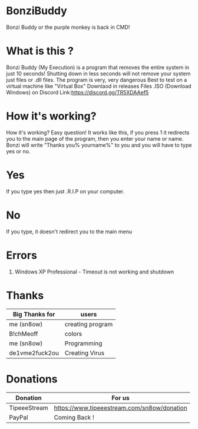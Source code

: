 # BonziBuddy
Bonzi Buddy or the purple monkey is back in CMD!

# What is this ?
Bonzi Buddy (My Execution) is a program that removes the entire system in just 10 seconds! Shutting down in less seconds will not remove your system just files or .dll files.
The program is very, very dangerous
Best to test on a virtual machine like "Virtual Box" Downlaod in releases
Files .ISO (Download Windows) on Discord Link:https://discord.gg/TR5XDAAef5

# How it's working?
How it's working? Easy question! It works like this, if you press 1 it redirects you to the main page of the program, then you enter your name or name.
Bonzi will write "Thanks you% yourname%" to you and you will have to type yes or no.
# Yes
If you type yes then just .R.I.P on your computer.
# No
If you type, it doesn't redirect you to the main menu

# Errors
1. Windows XP Professional - Timeout is not working and shutdown


# Thanks
| Big Thanks for | users |
| --- | --- |
| me (sn8ow) | creating program |
| B!chMeoff | colors |
| me (sn8ow) | Programming |
| de1vme2fuck2ou | Creating Virus |


# Donations
| Donation | For us |
| --- | --- |
| TipeeeStream | https://www.tipeeestream.com/sn8ow/donation |
| PayPal | Coming Back ! |

